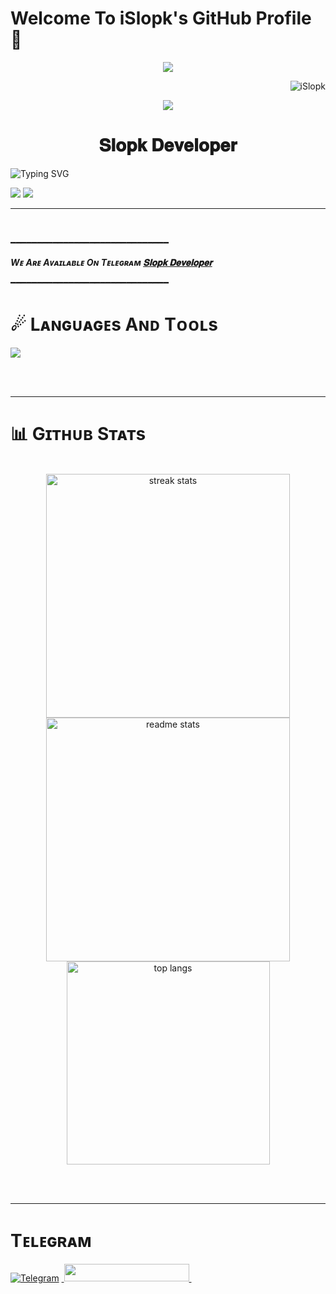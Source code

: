 # Welcome To iSlopk's GitHub Profile 👋
<p align="center">
  <a href="https://github.com/iSlopk/readme-typing-svg">
    <img src="https://readme-typing-svg.demolab.com/?lines=SlopkDeveloper&font=Fira%20SemiBold&center=true&width=480&height=45&color=fff68f&vCenter=true&pause=1000&size=40" />

</a>
</p>
<p align="Right"> <img src="https://komarev.com/ghpvc/?username=iSlopkDeveloper&label=Profile%20views&color=0e75b6&style=flat" alt="iSlopk" /> </p>


<p align="center">
  <img  src="https://files.catbox.moe/on9l5c.gif">
</p>
<h1 align="center">
          𝐒𝐥𝐨𝐩𝐤 𝐃𝐞𝐯𝐞𝐥𝐨𝐩𝐞𝐫

</h1>

![Typing SVG](https://readme-typing-svg.herokuapp.com/?lines=hello;+my+name+is+Ahmad;I+work+for+Telegram+automatomation;You+can+see+the+bots+made+by+me;+going+to+Telegram)
</p>

<img src="https://user-images.githubusercontent.com/73097560/115834477-dbab4500-a447-11eb-908a-139a6edaec5c.gif">
<img src="https://user-images.githubusercontent.com/73097560/115834477-dbab4500-a447-11eb-908a-139a6edaec5c.gif">

<hr/>
<br>

━━━━━━━━━━━━━━━━━━━━━━━━━━━━━━

_**Wᴇ Aʀᴇ Aᴠᴀɪʟᴀʙʟᴇ Oɴ Tᴇʟᴇɢʀᴀᴍ [𝐒𝐥𝐨𝐩𝐤 𝐃𝐞𝐯𝐞𝐥𝐨𝐩𝐞𝐫](https://telegram.me/SLOPK)**_

━━━━━━━━━━━━━━━━━━━━━━━━━━━━━━


# ☄ Lᴀɴɢᴜᴀɢᴇs Aɴᴅ Tᴏᴏʟs 
<img src="https://skillicons.dev/icons?i=html,css,github,java,nodejs,python,javascript,heroku,git,r" />

<br/><br/>
<hr/>

# 📊 Gɪᴛʜᴜʙ Sᴛᴀᴛs
<br>
<div align=center>
  <img width=390 src="https://github-readme-streak-stats.herokuapp.com?user=iSlopk&count_public=true&theme=react&border_radius=10" alt="streak stats"/>
  <img width=390 src="https://github-readme-stats.vercel.app/api?username=iSlopk&count_public=true&show_icons=true&theme=react&rank_icon=github&border_radius=10" alt="readme stats" />
  <br/>
  <img width=325 align="center" src="https://github-readme-stats.vercel.app/api/top-langs/?username=iSlopk&hide=HTML&langs_count=8&layout=compact&theme=react&border_radius=10&size_weight=0.5&count_weight=0.5&exclude_repo=github-readme-stats" alt="top langs" />
</div>

<br/><br/>

<hr/>

# Tᴇʟᴇɢʀᴀᴍ
<p align="left">
<a href="https://telegram.me/SLOPK"><img alt="Telegram" src="https://img.shields.io/badge/SlopkDevloper-2CA5E0?style=for-the-badge&logo=telegram&logoColor=white"/></a>
<a href="https://telegram.me/SLOPK_CHAT">
    &nbsp;<img src="https://img.shields.io/badge/Free Movies-Group-blue?style=for-the-badge&logo=telegram" width="200" height="28">&nbsp;
  </a>
</p>

</div>
